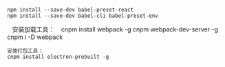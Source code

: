     
    npm install --save-dev babel-preset-react
    npm install --save-dev babel-cli babel-preset-env
    安装加载工具：
    cnpm install webpack -g
    cnpm webpack-dev-server -g
    cnpm i -D webpack

    安装打包工具：
    cnpm install electron-prebuilt -g

